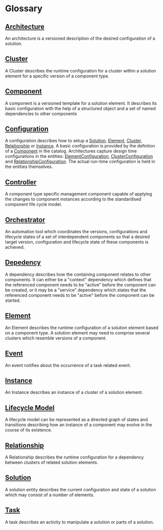 Glossary
========

## [Architecture](Model-Architectures.md#Architecture)
An architecture is a versioned description of the desired configuration of a
solution.

## [Cluster](Model-Solutions.md#Cluster)
A Cluster describes the runtime configuration for a cluster within a solution element for a specific version of a component type.  

## [Component](Model-Catalog.md#Component)
A component is a versioned template for a solution element. It describes its basic configuration with the help of a structured object and a set of named dependencies to other components

## [Configuration](Concepts-Configuration.md)
A  configuration describes how to setup a [Solution](Model-Solutions.md#Solution), [Element](Model-Solutions.md#Element), [Cluster](Model-Solutions.md#Cluster), [Relationship](Model-Solutions.md#Relationship) or [Instance](Model-Solutions.md#Instance). A basic configuration is provided by the defintion of a [Component](Model-Catalog.md#Component) in the catalog. Architectures capture design time configurations in the entities: [ElementConfiguration](Model-Architectures.md#ElementConfiguration), [ClusterConfiguration](Model-Architectures.md#ClusterConfiguration) and [RelationshipConfiguration](Model-Architectures.md#RelationshipConfiguration). The actual run-time configuration is held in the entities themselves.

## [Controller](Orchestrator-Controller.md)
A component type specific management component capable of applying the changes to component instances according to the standardised component life cycle model.

## [Orchestrator](Orchestrator.md)
An automation tool which coordinates the versions, configurations and lifecycle states of a set of interdependent components so that a desired target version, configuration and lifecycle state of these components is achieved.

## [Depedency](Model-Catalog.md#Dependency)
A  dependency describes how the containing component relates to other components. It can either be a "context" dependency which defines that the referenced component needs to be "active" before the component can be created, or it may be a "service" dependency which states that the referenced component needs to be "active" before the component can be started.

## [Element](Model-Solutions.md#Element)
An Element describes the runtime configuration of a solution element based on a component type. A solution element may need to comprise several clusters which resemble versions of a component.

## [Event](Model-Automation.md#Event)
An event notifies about the occurrence of a task related event.

## [Instance](Model-Solutions.md#Instance)
An Instance describes an instance of a cluster of a solution element.

## [Lifecycle Model](Concepts-Lifecycle.md)
A lifecycle model can be represented as a directed graph of states and transitions describing how an instance of a component may evolve in the course of its existence.

## [Relationship](Model-Solutions.md#Relationship)
A Relationship describes the runtime configuration for a dependency between clusters of related solution elements.

## [Solution](Model-Solutions.md#Solution)
A solution entity describes the current configuration and state of a solution which may consist of a number of elements.

## [Task](Model-Automation.md#Task)
A task describes an activity to manipulate a solution or parts of a solution.

